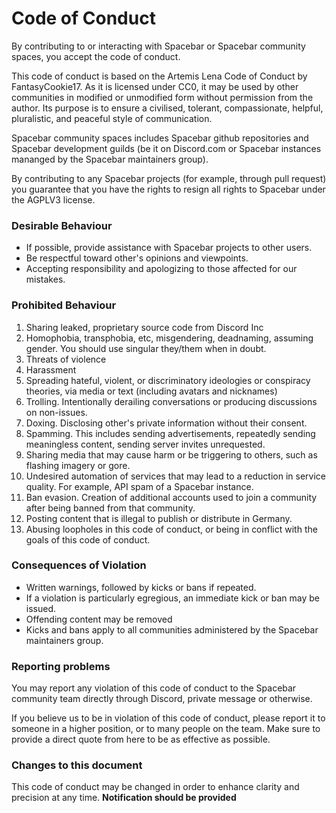 # Code of Conduct

By contributing to or interacting with Spacebar or Spacebar community spaces, you accept the code of conduct.

This code of conduct is based on the Artemis Lena Code of Conduct by FantasyCookie17. As it is licensed under CC0,
it may be used by other communities in modified or unmodified form without permission from the author.
Its purpose is to ensure a civilised, tolerant, compassionate, helpful, pluralistic, and peaceful style of communication.

Spacebar community spaces includes Spacebar github repositories and Spacebar development guilds (be it on Discord.com or Spacebar instances mananged by the Spacebar maintainers group).

By contributing to any Spacebar projects (for example, through pull request) you guarantee that you have the rights to resign all rights to Spacebar under the AGPLV3 license.

### Desirable Behaviour

-   If possible, provide assistance with Spacebar projects to other users.
-   Be respectful toward other's opinions and viewpoints.
-   Accepting responsibility and apologizing to those affected for our mistakes.

### Prohibited Behaviour

1.  Sharing leaked, proprietary source code from Discord Inc
2.  Homophobia, transphobia, etc, misgendering, deadnaming, assuming gender. You should use singular they/them when in doubt.
3.  Threats of violence
4.  Harassment
5.  Spreading hateful, violent, or discriminatory ideologies or conspiracy theories, via media or text (including avatars and nicknames)
6.  Trolling. Intentionally derailing conversations or producing discussions on non-issues.
7.  Doxing. Disclosing other's private information without their consent.
8.  Spamming. This includes sending advertisements, repeatedly sending meaningless content, sending server invites unrequested.
9.  Sharing media that may cause harm or be triggering to others, such as flashing imagery or gore.
10. Undesired automation of services that may lead to a reduction in service quality. For example, API spam of a Spacebar instance.
11. Ban evasion. Creation of additional accounts used to join a community after being banned from that community.
12. Posting content that is illegal to publish or distribute in Germany.
13. Abusing loopholes in this code of conduct, or being in conflict with the goals of this code of conduct.

### Consequences of Violation

-   Written warnings, followed by kicks or bans if repeated.
-   If a violation is particularly egregious, an immediate kick or ban may be issued.
-   Offending content may be removed
-   Kicks and bans apply to all communities administered by the Spacebar maintainers group.

### Reporting problems

You may report any violation of this code of conduct to the Spacebar community team directly through Discord, private message or otherwise.

If you believe us to be in violation of this code of conduct, please report it to someone in a higher position,
or to many people on the team. Make sure to provide a direct quote from here to be as effective as possible.

### Changes to this document

This code of conduct may be changed in order to enhance clarity and precision at any time. **Notification should be provided**
